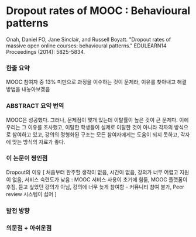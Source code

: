 # Dropout rates of MOOC : Behavioural patterns

Onah, Daniel FO, Jane Sinclair, and Russell Boyatt. "Dropout rates of massive open online courses: behavioural patterns." EDULEARN14 Proceedings (2014): 5825-5834.

### 한줄 요약

MOOC 참여자 중 13% 미만으로 과정을 이수하는 것이 문제라, 이유를 찾아내고 해결 방법을 내놓아보겠음

### ABSTRACT 요약 번역

MOOC은 성공했다. 그러나, 문제점이 몇개 있는데 이탈률이 높은 것이 큰 문제다. 이에 우리는 그 이유를 조사했고, 이탈한 학생들이 실제로 이탈한 것이 아니라 각자의 방식으로 참여하고 있고, 강의의 정형화된 구조는 모든 참여자에게는 도움이 되지 못하고, 각자에 맞는 방식의 자료가 좋다.

### 이 논문이 짱인점

Dropout의 이유
[ 처음부터 완주할 생각이 없음, 시간이 없음, 강의가 너무 어렵고 지원이 없음, 서비스 숙련도가 낮음 : MOOC 서비스 사용이 초기에 힘듦, MOOC 플랫폼이 후짐, 듣고 싶었던 강의가 아님, 강의에 너무 늦게 참여함 - 커뮤니티 참여 불가, Peer review 시스템이 싫어 ]

### 발전 방향

### 의문점 + 아쉬운점




